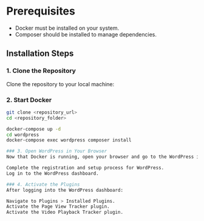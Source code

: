 # Prerequisites

- Docker must be installed on your system.
- Composer should be installed to manage dependencies.

## Installation Steps

### 1. Clone the Repository

Clone the repository to your local machine:

### 2. Start Docker

```bash
git clone <repository_url>
cd <repository_folder>

docker-compose up -d
cd wordpress
docker-compose exec wordpress composer install

### 3. Open WordPress in Your Browser
Now that Docker is running, open your browser and go to the WordPress installation URL (e.g., http://localhost:8000).

Complete the registration and setup process for WordPress.
Log in to the WordPress dashboard.

### 4. Activate the Plugins
After logging into the WordPress dashboard:

Navigate to Plugins > Installed Plugins.
Activate the Page View Tracker plugin.
Activate the Video Playback Tracker plugin.